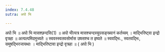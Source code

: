 ```yaml
---
index: 7.4.48
sutra: अपो भि

---
```

अपो भि ॥ अपो भि मासश्छन्दसि(1) ॥ अपो भीत्यत्र मासश्चन्दस्युपसङ्ख्यानं कर्तव्यम् । मादि्भरिष्ट्वा इन्द्रो वृत्रहा ॥ अत्यल्पमिदमुच्यते ॥ स्ववस्स्वतवसोर्मास उषसश्च त इष्यते ॥ स्ववदि्भः., स्वतवदि्भः, समुषदि्भरजायथाः । मादि्भरिष्टावा इन्द्रो वृत्रहा ॥ ( अपो भि )